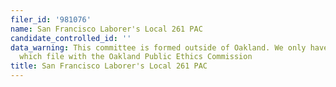 ```yaml
---
filer_id: '981076'
name: San Francisco Laborer's Local 261 PAC
candidate_controlled_id: ''
data_warning: This committee is formed outside of Oakland. We only have data on committees
  which file with the Oakland Public Ethics Commission
title: San Francisco Laborer's Local 261 PAC
---
```

